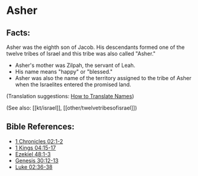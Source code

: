 # Asher #

## Facts: ##

Asher was the eighth son of Jacob. His descendants formed one of the twelve tribes of Israel and this tribe was also called "Asher." 

 * Asher's mother was Zilpah, the servant of Leah.
 * His name means "happy" or "blessed."
 * Asher was also the name of the territory assigned to the tribe of Asher when the Israelites entered the promised land.

(Translation suggestions: [How to Translate Names](en/ta-vol1/translate/man/translate-names))

(See also: [[kt/israel]], [[other/twelvetribesofisrael]])

## Bible References: ##

* [1 Chronicles 02:1-2](en/tn/1ch/help/02/01)
* [1 Kings 04:15-17](en/tn/1ki/help/04/15)
* [Ezekiel 48:1-3](en/tn/ezk/help/48/01)
* [Genesis 30:12-13](en/tn/gen/help/30/12)
* [Luke 02:36-38](en/tn/luk/help/02/36)